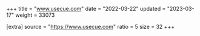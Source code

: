 +++
title = "www.usecue.com"
date = "2022-03-22"
updated = "2023-03-17"
weight = 33073

[extra]
source = "https://www.usecue.com"
ratio = 5
size = 32
+++
